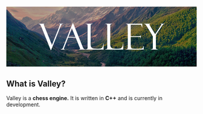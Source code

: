 [![Valley](https://raw.githubusercontent.com/TEBco01/valley/8750b9a16240ad3d03d120740d64db3bfd9fa2fc/ValleyBanner2.png)](#)
## What is Valley?
Valley is a **chess engine.**
It is written in **C++** and is currently in development.
